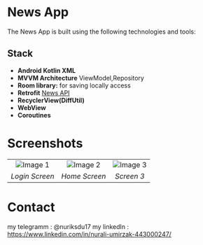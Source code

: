 
# News App



The News App is built using the following technologies and tools:
## Stack
- **Android Kotlin XML**
- **MVVM Architecture** ViewModel,Repository
- **Room library:** for saving locally access
- **Retrofit** [News API](https://newsapi.org/)
- **RecyclerView(DiffUtil)**
- **WebView**
-  **Coroutines**
  

# Screenshots
|       |       |       |
| :---: | :---: | :---: |
| ![Image 1](login_page.jpeg) | ![Image 2](home_page.jpeg) | ![Image 3](counter_fragment.jpeg) |
| *Login Screen* | *Home Screen* | *Screen 3* |




# Contact
my telegramm : @nuriksdu17
my linkedIn : https://www.linkedin.com/in/nurali-umirzak-443000247/


